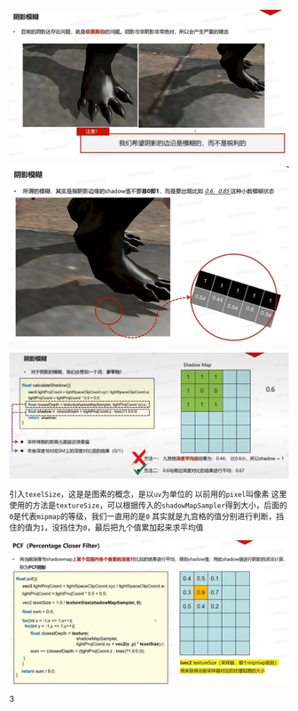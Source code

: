 ![输入图片说明](/imgs/2025-02-26/v9skIEn2B1oTFxAx.png)

![输入图片说明](/imgs/2025-02-26/QcwymgPDZ868xQwW.png)

![输入图片说明](/imgs/2025-02-26/aoL9xIRPTHoDHuEM.png)

引入`texelSize`，这是是图素的概念，是以`uv`为单位的
以前用的`pixel`叫像素
这里使用的方法是`textureSize`，可以根据传入的`shadowMapSampler`得到大小，后面的`0`是代表`mipmap`的等级，我们一直用的是`0`
其实就是九宫格的值分别进行判断，挡住的值为`1`，没挡住为`0`，最后把九个值累加起来求平均值

![输入图片说明](/imgs/2025-02-26/g3SNfD41FKDMGYP5.png)

3
<!--stackedit_data:
eyJoaXN0b3J5IjpbLTk3OTU4MTMyLDE2NzY1NjUyMTEsNzU0OD
gwNjc1XX0=
-->
